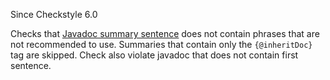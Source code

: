 Since Checkstyle 6.0

Checks that [Javadoc summary sentence](https://www.oracle.com/technetwork/java/javase/documentation/index-137868.html#firstsentence) does not contain phrases that are not recommended to use.
Summaries that contain only the `{@inheritDoc}` tag are skipped. Check also
violate javadoc that does not contain first sentence.
